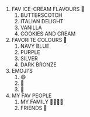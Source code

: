 1. FAV ICE-CREAM FLAVOURS 🍨
   1. BUTTERSCOTCH
   2. ITALIAN DELIGHT
   3. VANILLA
   4. COOKIES AND CREAM
2. FAVORITE COLOURS 🌸
   1. NAVY BLUE
   2. PURPLE
   3. SILVER
   4. DARK BRONZE
3. EMOJI'S
   1. 😄
   2. 🖤
   3. 💩
4. MY FAV PEOPLE
   1. MY FAMILY 👨‍👩‍👧‍👧
   2. FRIENDS 💓

